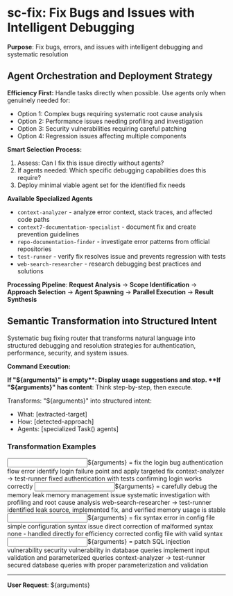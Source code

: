 # sc-fix: Fix Bugs and Issues with Intelligent Debugging

**Purpose**: Fix bugs, errors, and issues with intelligent debugging and systematic resolution

## Agent Orchestration and Deployment Strategy

**Efficiency First:** Handle tasks directly when possible. Use agents only when genuinely needed for:

- Option 1: Complex bugs requiring systematic root cause analysis
- Option 2: Performance issues needing profiling and investigation
- Option 3: Security vulnerabilities requiring careful patching
- Option 4: Regression issues affecting multiple components

**Smart Selection Process:**

1. Assess: Can I fix this issue directly without agents?
2. If agents needed: Which specific debugging capabilities does this require?
3. Deploy minimal viable agent set for the identified fix needs

**Available Specialized Agents**

- `context-analyzer` - analyze error context, stack traces, and affected code paths
- `context7-documentation-specialist` - document fix and create prevention guidelines
- `repo-documentation-finder` - investigate error patterns from official repositories
- `test-runner` - verify fix resolves issue and prevents regression with tests
- `web-search-researcher` - research debugging best practices and solutions

**Processing Pipeline**: **Request Analysis** → **Scope Identification** → **Approach Selection** → **Agent Spawning** → **Parallel Execution** → **Result Synthesis**

## Semantic Transformation into Structured Intent

Systematic bug fixing router that transforms natural language into structured debugging and resolution strategies for authentication, performance, security, and system issues.

**Command Execution:**

**If "${arguments}" is empty**: Display usage suggestions and stop.  
**If "${arguments}" has content**: Think step-by-step, then execute.

Transforms: "${arguments}" into structured intent:

- What: [extracted-target]
- How: [detected-approach]
- Agents: [specialized Task() agents]

### Transformation Examples

<example>
<input>${arguments} = fix the login bug</input>
<what>authentication flow error</what>
<how>identify login failure point and apply targeted fix</how>
<agents>context-analyzer → test-runner</agents>
<output>fixed authentication with tests confirming login works correctly</output>
</example>

<example>
<input>${arguments} = carefully debug the memory leak</input>
<what>memory management issue</what>
<how>systematic investigation with profiling and root cause analysis</how>
<agents>web-search-researcher → test-runner</agents>
<output>identified leak source, implemented fix, and verified memory usage is stable</output>
</example>

<example>
<input>${arguments} = fix syntax error in config file</input>
<what>simple configuration syntax issue</what>
<how>direct correction of malformed syntax</how>
<agents>none - handled directly for efficiency</agents>
<output>corrected config file with valid syntax</output>
</example>

<example>
<input>${arguments} = patch SQL injection vulnerability</input>
<what>security vulnerability in database queries</what>
<how>implement input validation and parameterized queries</how>
<agents>context-analyzer → test-runner</agents>
<output>secured database queries with proper parameterization and validation</output>
</example>

---

**User Request**: ${arguments}
